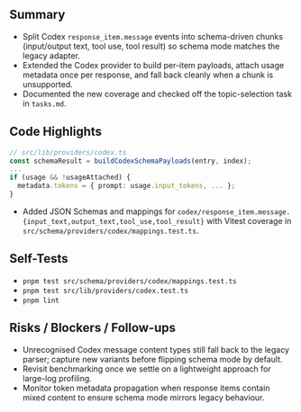 ## Summary

- Split Codex `response_item.message` events into schema-driven chunks (input/output text, tool use, tool result) so schema mode matches the legacy adapter.
- Extended the Codex provider to build per-item payloads, attach usage metadata once per response, and fall back cleanly when a chunk is unsupported.
- Documented the new coverage and checked off the topic-selection task in `tasks.md`.

## Code Highlights

```ts
// src/lib/providers/codex.ts
const schemaResult = buildCodexSchemaPayloads(entry, index);
...
if (usage && !usageAttached) {
  metadata.tokens = { prompt: usage.input_tokens, ... };
}
```

- Added JSON Schemas and mappings for `codex/response_item.message.{input_text,output_text,tool_use,tool_result}` with Vitest coverage in `src/schema/providers/codex/mappings.test.ts`.

## Self-Tests

- `pnpm test src/schema/providers/codex/mappings.test.ts`
- `pnpm test src/lib/providers/codex.test.ts`
- `pnpm lint`

## Risks / Blockers / Follow-ups

- Unrecognised Codex message content types still fall back to the legacy parser; capture new variants before flipping schema mode by default.
- Revisit benchmarking once we settle on a lightweight approach for large-log profiling.
- Monitor token metadata propagation when response items contain mixed content to ensure schema mode mirrors legacy behaviour.
